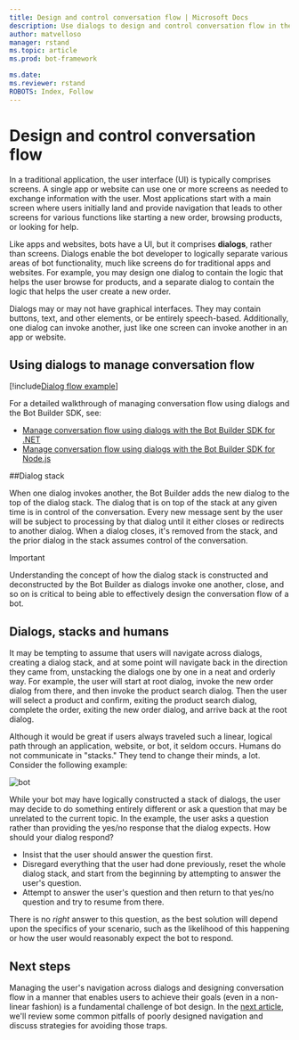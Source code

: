 ```yaml
---
title: Design and control conversation flow | Microsoft Docs
description: Use dialogs to design and control conversation flow in the Microsoft Bot Framework.
author: matvelloso
manager: rstand
ms.topic: article
ms.prod: bot-framework

ms.date:
ms.reviewer: rstand
ROBOTS: Index, Follow
---
```

# Design and control conversation flow

In a traditional application, the user interface (UI) is typically comprises screens. 
A single app or website can use one or more screens as needed to exchange information with the user. 
Most applications start with a main screen where users initially land and provide navigation that leads to other screens for various functions like starting a new order, browsing products, or looking for help.

Like apps and websites, bots have a UI, but it comprises **dialogs**, rather than screens. 
Dialogs enable the bot developer to logically separate various areas of bot functionality, much like screens do for traditional apps and websites. 
For example, you may design one dialog to contain the logic that helps the user browse for products, and a separate dialog to contain the logic that helps the user create a new order. 

Dialogs may or may not have graphical interfaces. 
They may contain buttons, text, and other elements, or be entirely speech-based. 
Additionally, one dialog can invoke another, just like one screen can invoke another in an app or website.

## Using dialogs to manage conversation flow

[!include[Dialog flow example](~/includes/snippet-dotnet-manage-conversation-flow-intro.md)]

For a detailed walkthrough of managing conversation flow using dialogs and the Bot Builder SDK, see:

- [Manage conversation flow using dialogs with the Bot Builder SDK for .NET](~/dotnet/manage-conversation-flow.md)
- [Manage conversation flow using dialogs with the Bot Builder SDK for Node.js](~/nodejs/manage-conversation-flow.md)

##Dialog stack

When one dialog invokes another, the Bot Builder adds the new dialog to the top of the dialog stack. 
The dialog that is on top of the stack at any given time is in control of the conversation. 
Every new message sent by the user will be subject to processing by that dialog until it either closes or redirects to another dialog. 
When a dialog closes, it's removed from the stack, and the prior dialog in the stack assumes control of the conversation. 

> [!IMPORTANT]
> Understanding the concept of how the dialog stack is constructed and deconstructed 
> by the Bot Builder as dialogs invoke one another, close, and so on 
> is critical to being able to effectively design the conversation flow of a bot. 

## Dialogs, stacks and humans

It may be tempting to assume that users will navigate across dialogs, creating a dialog stack, 
and at some point will navigate back in the direction they came from, unstacking the dialogs one by one in a neat and orderly way. 
For example, the user will start at root dialog, invoke the new order dialog from there, and then invoke the product search dialog. 
Then the user will select a product and confirm, exiting the product search dialog, complete the order, exiting the new order dialog, and arrive back at the root dialog. 

Although it would be great if users always traveled such a linear, logical path through an application, website, or bot, it seldom occurs. 
Humans do not communicate in "stacks." They tend to change their minds, a lot. 
Consider the following example: 

![bot](~/media/designing-bots/core/stack-issue.png)

While your bot may have logically constructed a stack of dialogs, 
 the user may decide to do something entirely different or ask a question that may be unrelated to the current topic. 
In the example, the user asks a question rather than providing the yes/no response that the dialog expects. 
How should your dialog respond?

- Insist that the user should answer the question first. 
- Disregard everything that the user had done previously, reset the whole dialog stack, and start from the beginning by attempting to answer the user's question. 
- Attempt to answer the user's question and then return to that yes/no question and try to resume from there. 

There is no *right* answer to this question, as
the best solution will depend upon the specifics of your scenario, 
such as the likelihood of this happening or how the user would reasonably expect the bot to respond. 

## Next steps

Managing the user's navigation across dialogs and designing conversation flow in a manner that enables 
users to achieve their goals (even in a non-linear fashion) is a fundamental challenge of bot design. 
In the [next article](~/bot-design-navigation.md), we'll 
review some common pitfalls of poorly designed navigation and discuss strategies for avoiding those traps. 
